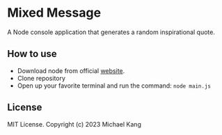 # Mixed Message
A Node console application that generates a random inspirational quote.

## How to use
- Download node from official [website](https://nodejs.org/en).
- Clone repository
- Open up your favorite terminal and run the command: ```node main.js ```

## License
MIT License. Copyright (c) 2023 Michael Kang
